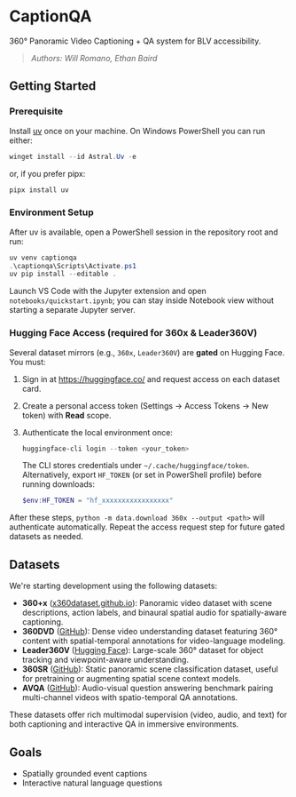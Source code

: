 # **CaptionQA**

360° Panoramic Video Captioning + QA system for BLV accessibility.

> *Authors: Will Romano, Ethan Baird*

## Getting Started

### Prerequisite

Install [uv](https://docs.astral.sh/uv/) once on your machine. On Windows PowerShell you can run either:

```powershell
winget install --id Astral.Uv -e
```

or, if you prefer pipx:

```powershell
pipx install uv
```

### Environment Setup

After uv is available, open a PowerShell session in the repository root and run:

```powershell
uv venv captionqa
.\captionqa\Scripts\Activate.ps1
uv pip install --editable .
```

Launch VS Code with the Jupyter extension and open `notebooks/quickstart.ipynb`; you can stay inside Notebook view without starting a separate Jupyter server.

### Hugging Face Access (required for 360x & Leader360V)

Several dataset mirrors (e.g., `360x`, `Leader360V`) are **gated** on Hugging Face. You must:

1. Sign in at <https://huggingface.co/> and request access on each dataset card.
2. Create a personal access token (Settings → Access Tokens → New token) with **Read** scope.
3. Authenticate the local environment once:

	```powershell
	huggingface-cli login --token <your_token>
	```

	The CLI stores credentials under `~/.cache/huggingface/token`. Alternatively, export `HF_TOKEN` (or set in PowerShell profile) before running downloads:

	```powershell
	$env:HF_TOKEN = "hf_xxxxxxxxxxxxxxxxx"
	```

After these steps, `python -m data.download 360x --output <path>` will authenticate automatically. Repeat the access request step for future gated datasets as needed.

## Datasets

We're starting development using the following datasets:

- **360+x** ([x360dataset.github.io](https://x360dataset.github.io)): Panoramic video dataset with scene descriptions, action labels, and binaural spatial audio for spatially-aware captioning.
- **360DVD** ([GitHub](https://github.com/Akaneqwq/360DVD)): Dense video understanding dataset featuring 360° content with spatial-temporal annotations for video-language modeling.
- **Leader360V** ([Hugging Face](https://huggingface.co/datasets/Leader360V/Leader360V)): Large-scale 360° dataset for object tracking and viewpoint-aware understanding.
- **360SR** ([GitHub](https://github.com/360SR/360SR-Challenge)): Static panoramic scene classification dataset, useful for pretraining or augmenting spatial scene context models.
- **AVQA** ([GitHub](https://github.com/AlyssaYoung/AVQA)): Audio-visual question answering benchmark pairing multi-channel videos with spatio-temporal QA annotations.

These datasets offer rich multimodal supervision (video, audio, and text) for both captioning and interactive QA in immersive environments.

## Goals

- Spatially grounded event captions
- Interactive natural language questions

